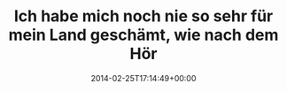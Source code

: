 ---
retweeted: false
source: <a href="http://www.myplume.com/" rel="nofollow">Plume for Android</a>
entities:
  hashtags: []
  symbols: []
  user_mentions:
  - name: Deutschlandfunk
    screen_name: DLF
    indices:
    - '81'
    - '85'
    id_str: '212407067'
    id: '212407067'
  urls:
  - url: http://t.co/mTXCEvDjwW
    expanded_url: http://www.deutschlandfunk.de/auslaenderfeindlichkeit-wir-sind-das-rechte-volk.724.de.html?dram:article_id=278149
    display_url: deutschlandfunk.de/auslaenderfein…
    indices:
    - '101'
    - '123'
display_text_range:
- '0'
- '123'
favorite_count: '1'
id_str: '438361454098788352'
truncated: false
retweet_count: '1'
id: '438361454098788352'
possibly_sensitive: false
created_at: Tue Feb 25 17:14:49 +0000 2014
favorited: false
full_text: Ich habe mich noch nie so sehr für mein Land geschämt, wie nach dem Hören
  dieses [@DLF](https://twitter.com/DLF) Beitrags - :-(
lang: de
quote_url: http://www.deutschlandfunk.de/auslaenderfeindlichkeit-wir-sind-das-rechte-volk.724.de.html?dram:article_id=278149
tags:
- pesos/twitter
date: '2014-02-25T17:14:49+00:00'
src: https://twitter.com/bascht/status/438361454098788352
original_url: https://twitter.com/bascht/status/438361454098788352
type: twitter_tweet
text: Ich habe mich noch nie so sehr für mein Land geschämt, wie nach dem Hören dieses
  [@DLF](https://twitter.com/DLF) Beitrags - :-(
title: Ich habe mich noch nie so sehr für mein Land geschämt, wie nach dem Hör

---